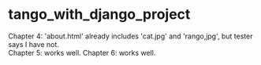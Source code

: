 # tango_with_django_project

Chapter 4: 'about.html' already includes 'cat.jpg' and 'rango,jpg', but tester says I have not.\
Chapter 5: works well.
Chapter 6: works well.
